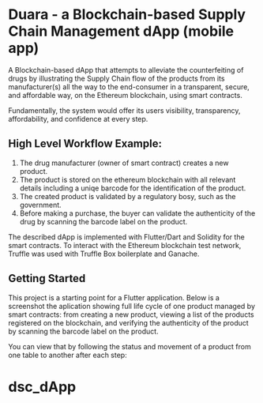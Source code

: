 # Duara - a Blockchain-based Supply Chain Management dApp (mobile app)

A Blockchain-based dApp that attempts to alleviate the counterfeiting of drugs by illustrating the Supply Chain flow of the products from its manufacturer(s) all the way to the end-consumer in a transparent, secure, and affordable way, on the Ethereum blockchain, using smart contracts.

Fundamentally, the system would offer its users visibility, transparency, affordability, and confidence at every step.

## High Level Workflow Example:

  1. The drug manufacturer (owner of smart contract) creates a new product.
  2. The product is stored on the ethereum blockchain with all relevant details including a uniqe barcode for the identification of the      product.
  3. The created product is validated by a regulatory bosy, such as the government.
  4. Before making a purchase, the buyer can validate the authenticity of the drug by scanning the barcode label on the product.

The described dApp is implemented with Flutter/Dart and Solidity for the smart contracts. To interact with the Ethereum blockchain test network, Truffle was used with Truffle Box boilerplate and Ganache.

## Getting Started

This project is a starting point for a Flutter application. Below is a screenshot the aplication showing full life cycle of one product managed by smart contracts: from creating a new product, viewing a list of the products registered on the blockchain, and verifying the authenticity of the product by scanning the barcode label on the product.

You can view that by following the status and movement of a product from one table to another after each step:


# dsc_dApp

